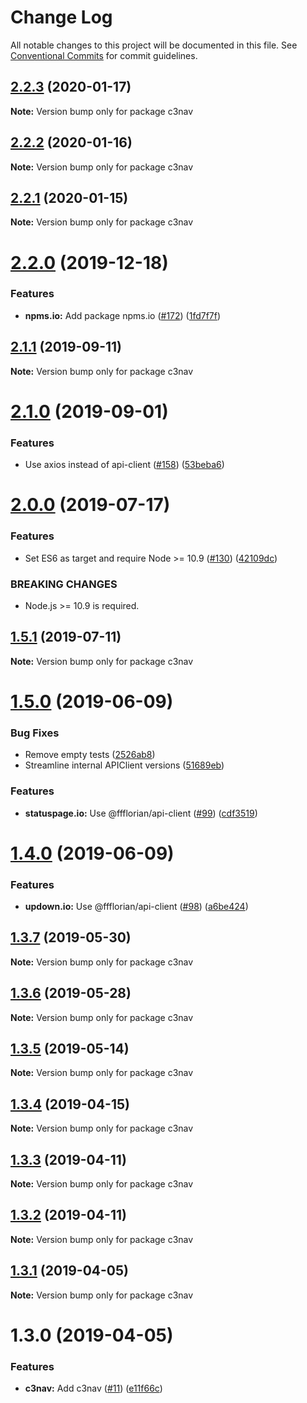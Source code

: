 # Change Log

All notable changes to this project will be documented in this file.
See [Conventional Commits](https://conventionalcommits.org) for commit guidelines.

## [2.2.3](https://github.com/ffflorian/api-clients/tree/master/packages/c3nav/compare/c3nav@2.2.2...c3nav@2.2.3) (2020-01-17)

**Note:** Version bump only for package c3nav





## [2.2.2](https://github.com/ffflorian/api-clients/tree/master/packages/c3nav/compare/c3nav@2.2.1...c3nav@2.2.2) (2020-01-16)

**Note:** Version bump only for package c3nav





## [2.2.1](https://github.com/ffflorian/api-clients/tree/master/packages/c3nav/compare/c3nav@2.2.0...c3nav@2.2.1) (2020-01-15)

**Note:** Version bump only for package c3nav





# [2.2.0](https://github.com/ffflorian/api-clients/tree/master/packages/c3nav/compare/c3nav@2.1.1...c3nav@2.2.0) (2019-12-18)


### Features

* **npms.io:** Add package npms.io ([#172](https://github.com/ffflorian/api-clients/tree/master/packages/c3nav/issues/172)) ([1fd7f7f](https://github.com/ffflorian/api-clients/tree/master/packages/c3nav/commit/1fd7f7f))





## [2.1.1](https://github.com/ffflorian/api-clients/tree/master/packages/c3nav/compare/c3nav@2.1.0...c3nav@2.1.1) (2019-09-11)

**Note:** Version bump only for package c3nav





# [2.1.0](https://github.com/ffflorian/api-clients/tree/master/packages/c3nav/compare/c3nav@2.0.0...c3nav@2.1.0) (2019-09-01)


### Features

* Use axios instead of api-client ([#158](https://github.com/ffflorian/api-clients/tree/master/packages/c3nav/issues/158)) ([53beba6](https://github.com/ffflorian/api-clients/tree/master/packages/c3nav/commit/53beba6))





# [2.0.0](https://github.com/ffflorian/api-clients/tree/master/packages/c3nav/compare/c3nav@1.5.1...c3nav@2.0.0) (2019-07-17)


### Features

* Set ES6 as target and require Node >= 10.9 ([#130](https://github.com/ffflorian/api-clients/tree/master/packages/c3nav/issues/130)) ([42109dc](https://github.com/ffflorian/api-clients/tree/master/packages/c3nav/commit/42109dc))


### BREAKING CHANGES

* Node.js >= 10.9 is required.





## [1.5.1](https://github.com/ffflorian/api-clients/tree/master/packages/c3nav/compare/c3nav@1.5.0...c3nav@1.5.1) (2019-07-11)

**Note:** Version bump only for package c3nav





# [1.5.0](https://github.com/ffflorian/api-clients/tree/master/packages/c3nav/compare/c3nav@1.4.0...c3nav@1.5.0) (2019-06-09)


### Bug Fixes

* Remove empty tests ([2526ab8](https://github.com/ffflorian/api-clients/tree/master/packages/c3nav/commit/2526ab8))
* Streamline internal APIClient versions ([51689eb](https://github.com/ffflorian/api-clients/tree/master/packages/c3nav/commit/51689eb))


### Features

* **statuspage.io:** Use @ffflorian/api-client ([#99](https://github.com/ffflorian/api-clients/tree/master/packages/c3nav/issues/99)) ([cdf3519](https://github.com/ffflorian/api-clients/tree/master/packages/c3nav/commit/cdf3519))





# [1.4.0](https://github.com/ffflorian/api-clients/tree/master/packages/c3nav/compare/c3nav@1.3.7...c3nav@1.4.0) (2019-06-09)


### Features

* **updown.io:** Use @ffflorian/api-client ([#98](https://github.com/ffflorian/api-clients/tree/master/packages/c3nav/issues/98)) ([a6be424](https://github.com/ffflorian/api-clients/tree/master/packages/c3nav/commit/a6be424))





## [1.3.7](https://github.com/ffflorian/api-clients/tree/master/packages/c3nav/compare/c3nav@1.3.6...c3nav@1.3.7) (2019-05-30)

**Note:** Version bump only for package c3nav





## [1.3.6](https://github.com/ffflorian/api-clients/tree/master/packages/c3nav/compare/c3nav@1.3.5...c3nav@1.3.6) (2019-05-28)

**Note:** Version bump only for package c3nav





## [1.3.5](https://github.com/ffflorian/api-clients/tree/master/packages/c3nav/compare/c3nav@1.3.4...c3nav@1.3.5) (2019-05-14)

**Note:** Version bump only for package c3nav





## [1.3.4](https://github.com/ffflorian/api-clients/tree/master/packages/c3nav/compare/c3nav@1.3.3...c3nav@1.3.4) (2019-04-15)

**Note:** Version bump only for package c3nav





## [1.3.3](https://github.com/ffflorian/api-clients/tree/master/packages/c3nav/compare/c3nav@1.3.2...c3nav@1.3.3) (2019-04-11)

**Note:** Version bump only for package c3nav





## [1.3.2](https://github.com/ffflorian/api-clients/tree/master/packages/c3nav/compare/c3nav@1.3.1...c3nav@1.3.2) (2019-04-11)

**Note:** Version bump only for package c3nav





## [1.3.1](https://github.com/ffflorian/api-clients/tree/master/packages/c3nav/compare/c3nav@1.3.0...c3nav@1.3.1) (2019-04-05)

**Note:** Version bump only for package c3nav





# 1.3.0 (2019-04-05)


### Features

* **c3nav:** Add c3nav ([#11](https://github.com/ffflorian/api-clients/tree/master/packages/c3nav/issues/11)) ([e11f66c](https://github.com/ffflorian/api-clients/tree/master/packages/c3nav/commit/e11f66c))

